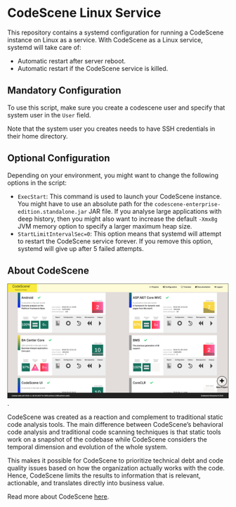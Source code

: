 # CodeScene Linux Service

This repository contains a systemd configuration for running a CodeScene instance on Linux as a service.
With CodeScene as a Linux service, systemd will take care of:

* Automatic restart after server reboot.
* Automatic restart if the CodeScene service is killed.

## Mandatory Configuration

To use this script, make sure you create a codescene user and specify that system user in the `User` field.

Note that the system user you creates needs to have SSH credentials in their home directory.

## Optional Configuration

Depending on your environment, you might want to change the following options in the script:

* `ExecStart`: This command is used to launch your CodeScene instance. You might have to use an absolute path for
  the `codescene-enterprise-edition.standalone.jar` JAR file. If you analyse large applications with deep history, then
  you might also want to increase the default `-Xmx8g` JVM memory option to specify a larger maximum heap size.
* `StartLimitIntervalSec=0`: This option means that systemd will attempt to restart the CodeScene service forever. If you
  remove this option, systemd will give up after 5 failed attempts.

## About CodeScene

![codescene_screenshot](codescene-screenshot.png).

CodeScene was created as a reaction and complement to traditional static code analysis tools.
The main difference between CodeScene’s behavioral code analysis and traditional code scanning techniques is that
static tools work on a snapshot of the codebase while CodeScene considers the temporal dimension and evolution of the whole system.

This makes it possible for CodeScene to prioritize technical debt and code quality issues based on how the organization actually
works with the code. Hence, CodeScene limits the results to information that is relevant, actionable, and translates directly into business value.

Read more about CodeScene [here](https://empear.com/).
